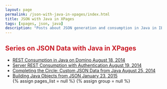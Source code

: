 ```yaml
---
layout: page
permalink: /json-with-java-in-xpages/index.html
title: JSON with Java in XPages
tags: [xpages, json, java]
description: "Posts about JSON generation and consumption in Java in IBM Domino/XPages."
---
```


<h2 id="seriesTitle" style="color: #c91b26">Series on JSON Data with Java in XPages</h2>
<ul class="post-list">
  <li>
      <a href="https://edm00se.io/xpages/rest-consumption-server-side">REST Consumption in Java on Domino
          <span class="entry-date"><time datetime="August 18, 2014" itemprop="datePublished">August 18, 2014</time>
          </span>
      </a>
  </li>
  <li>
  	<a href="https://edm00se.io/xpages/server-rest-with-authentication">Server REST Consumption with Authentication
      <span class="entry-date">
        <time datetime="August 19, 2014" itemprop="datePublished">August 19, 2014</time>
      </span>
  	</a>
  </li>
  <li>
  <a href="https://edm00se.io/xpages/custom-JSON-with-Java-sized-XAgent">Completing the Circle: Custom JSON Data from Java
  	<span class="entry-date">
  		<time datetime="August 25, 2014" itemprop="datePublished">August 25, 2014</time>
  	</span>
  </a>
  </li>
  <li>
	<a href="https://edm00se.io/java/building-java-objects-from-json">Building Java Objects from JSON
      <span class="entry-date">
        <time datetime="January 23, 2015" itemprop="datePublished">January 23, 2015</time>
      </span>
  	</a>
  </li>
{% assign pages_list = null %}
{% assign group = null %}
</ul>
